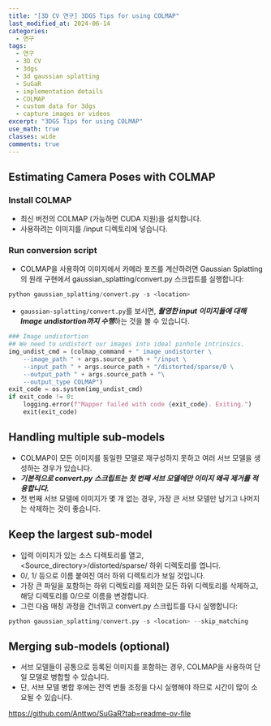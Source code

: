 ```yaml
---
title: "[3D CV 연구] 3DGS Tips for using COLMAP"
last_modified_at: 2024-06-14
categories:
  - 연구
tags:
  - 연구
  - 3D CV
  - 3dgs
  - 3d gaussian splatting
  - SuGaR
  - implementation details
  - COLMAP
  - custom data for 3dgs
  - capture images or videos
excerpt: "3DGS Tips for using COLMAP"
use_math: true
classes: wide
comments: true
---
```


## Estimating Camera Poses with COLMAP

### Install COLMAP
- 최신 버전의 COLMAP (가능하면 CUDA 지원)을 설치합니다.
- 사용하려는 이미지를 <location>/input 디렉토리에 넣습니다.

### Run conversion script
- COLMAP을 사용하여 이미지에서 카메라 포즈를 계산하려면 Gaussian Splatting의 원래 구현에서 gaussian_splatting/convert.py 스크립트를 실행합니다:

```python
python gaussian_splatting/convert.py -s <location>
```

- `gaussian-splatting/convert.py`를 보시면, ***촬영한 input 이미지들에 대해 Image undistortion까지 수행***하는 것을 볼 수 있습니다.
  
```python
### Image undistortion
## We need to undistort our images into ideal pinhole intrinsics.
img_undist_cmd = (colmap_command + " image_undistorter \
    --image_path " + args.source_path + "/input \
    --input_path " + args.source_path + "/distorted/sparse/0 \
    --output_path " + args.source_path + "\
    --output_type COLMAP")
exit_code = os.system(img_undist_cmd)
if exit_code != 0:
    logging.error(f"Mapper failed with code {exit_code}. Exiting.")
    exit(exit_code)
```


## Handling multiple sub-models
- COLMAP이 모든 이미지를 동일한 모델로 재구성하지 못하고 여러 서브 모델을 생성하는 경우가 있습니다.
- ***기본적으로 convert.py 스크립트는 첫 번째 서브 모델에만 이미지 왜곡 제거를 적용합니다.***
- 첫 번째 서브 모델에 이미지가 몇 개 없는 경우, 가장 큰 서브 모델만 남기고 나머지는 삭제하는 것이 좋습니다.

## Keep the largest sub-model
- 입력 이미지가 있는 소스 디렉토리를 열고, <Source_directory>/distorted/sparse/ 하위 디렉토리를 엽니다.
- 0/, 1/ 등으로 이름 붙여진 여러 하위 디렉토리가 보일 것입니다.
- 가장 큰 파일을 포함하는 하위 디렉토리를 제외한 모든 하위 디렉토리를 삭제하고, 해당 디렉토리를 0/으로 이름을 변경합니다.
- 그런 다음 매칭 과정을 건너뛰고 convert.py 스크립트를 다시 실행합니다:

```python
python gaussian_splatting/convert.py -s <location> --skip_matching
```

## Merging sub-models (optional)
- 서브 모델들이 공통으로 등록된 이미지를 포함하는 경우, COLMAP을 사용하여 단일 모델로 병합할 수 있습니다.
- 단, 서브 모델 병합 후에는 전역 번들 조정을 다시 실행해야 하므로 시간이 많이 소요될 수 있습니다.

https://github.com/Anttwo/SuGaR?tab=readme-ov-file



